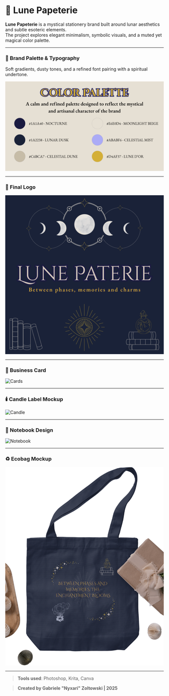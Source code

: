 # 🌙 Lune Papeterie

**Lune Papeterie** is a mystical stationery brand built around lunar aesthetics and subtle esoteric elements.  
The project explores elegant minimalism, symbolic visuals, and a muted yet magical color palette.

---

### 🎨 Brand Palette & Typography  
Soft gradients, dusty tones, and a refined font pairing with a spiritual undertone.

![Palette](./3.png)

---

### 🔮 Final Logo

![Logo](./LunePaterie-Logo.png)

---

### 🧾 Business Card  

![Cards](./Card.png)  

---

### 🕯️ Candle Label Mockup

![Candle](./Candle.png)

---

### 📓 Notebook Design

![Notebook](./Caderno.png)

---

### ♻️ Ecobag Mockup

![Ecobag](./EcobagDesign.png)

---

> **Tools used**: Photoshop, Krita, Canva

> **Created by Gabriele "Nyxari" Zoltowski | 2025**

